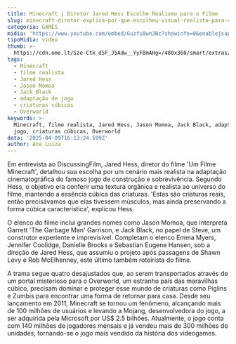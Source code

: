 ```yaml
---
title: Minecraft | Diretor Jared Hess Escolhe Realismo para o Filme
slug: minecraft-diretor-explica-por-que-escolheu-visual-realista-para-o-filme
categoria: GAMES
midia: 'https://www.youtube.com/embed/Guzfs8wnJBc?showinfo=0&enablejsapi=1'
tipoMidia: video
thumb: >-
  https://cdn.ome.lt/Sze-Ctk_d5F_J5Adw__YyF8mAHg=/480x360/smart/extras/conteudos/Captura_de_tela_2025-04-09_121806.png
tags:
  - Minecraft
  - filme realista
  - Jared Hess
  - Jason Momoa
  - Jack Black
  - adaptação de jogo
  - criaturas cúbicas
  - Overworld
keywords: >-
  Minecraft, filme realista, Jared Hess, Jason Momoa, Jack Black, adaptação de
  jogo, criaturas cúbicas, Overworld
data: '2025-04-09T16:13:24.599Z'
author: Ana Luiza
---
```


Em entrevista ao DiscussingFilm, Jared Hess, diretor do filme 'Um Filme Minecraft', detalhou sua escolha por um cenário mais realista na adaptação cinematográfica do famoso jogo de construção e sobrevivência. Segundo Hess, o objetivo era conferir uma textura orgânica e realista ao universo do filme, mantendo a essência cúbica das criaturas. 'Estas são criaturas reais, então precisávamos que elas tivessem músculos, mas ainda preservando a forma cúbica característica', explicou Hess.

O elenco do filme inclui grandes nomes como Jason Momoa, que interpreta Garrett 'The Garbage Man' Garrison, e Jack Black, no papel de Steve, um construtor experiente e imprevisível. Completam o elenco Emma Myers, Jennifer Coolidge, Danielle Brooks e Sebastian Eugene Hansen, sob a direção de Jared Hess, que assumiu o projeto após passagens de Shawn Levy e Rob McElhenney, este último também roteirista do filme.

A trama segue quatro desajustados que, ao serem transportados através de um portal misterioso para o Overworld, um estranho país das maravilhas cúbico, precisam dominar e proteger esse mundo de criaturas como Piglins e Zumbis para encontrar uma forma de retornar para casa. Desde seu lançamento em 2011, Minecraft se tornou um fenômeno, alcançando mais de 100 milhões de usuários e levando a Mojang, desenvolvedora do jogo, a ser adquirida pela Microsoft por US$ 2.5 bilhões. Atualmente, o jogo conta com 140 milhões de jogadores mensais e já vendeu mais de 300 milhões de unidades, tornando-se o jogo mais vendido da história dos videogames.
